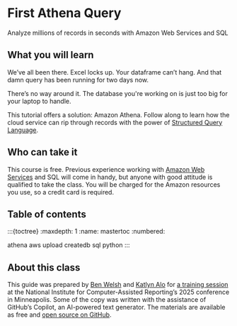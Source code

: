# First Athena Query

Analyze millions of records in seconds with Amazon Web Services and SQL

## What you will learn

We’ve all been there. Excel locks up. Your dataframe can’t hang. And that damn query has been running for two days now.

There’s no way around it. The database you're working on is just too big for your laptop to handle.

This tutorial offers a solution: Amazon Athena. Follow along to learn how the cloud service can rip through records with the power of [Structured Query Language](https://en.wikipedia.org/wiki/SQL).

## Who can take it

This course is free. Previous experience working with [Amazon Web Services](https://en.wikipedia.org/wiki/Amazon_Web_Services) and SQL will come in handy, but anyone with good attitude is qualified to take the class. You will be charged for the Amazon resources you use, so a credit card is required.

## Table of contents

:::{toctree}
:maxdepth: 1
:name: mastertoc
:numbered:

athena
aws
upload
createdb
sql
python
:::

## About this class

This guide was prepared by [Ben Welsh](https://palewi.re/who-is-ben-welsh/) and [Katlyn Alo](https://www.linkedin.com/in/katalo/) for [a training session](https://schedules.ire.org/nicar-2025/index.html#2080) at the National Institute for Computer-Assisted Reporting’s 2025 conference in Minneapolis. Some of the copy was written with the assistance of GitHub’s Copilot, an AI-powered text generator. The materials are available as free and [open source on GitHub](https://github.com/palewire/first-athena-query).
